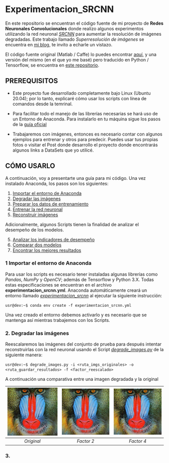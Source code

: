 # Experimentacion_SRCNN

En este repositorio se encuentran el código fuente de mi proyecto de **Redes Neuronales Convolucionales** donde realizo algunos experimentos utilizando la red neuronal [*SRCNN*](https://arxiv.org/pdf/1501.00092.pdf) para aumentar la resolución de imágenes degradadas. Este trabajo llamado *Superresolución de imágenes* se encuentra en [mi blog](https://pedro-hdez.github.io/), te invito a echarle un vistazo.

El código fuente original (Matlab / Caffe) lo puedes encontrar [aquí](http://mmlab.ie.cuhk.edu.hk/projects/SRCNN.html), y una versión del mismo (en el que yo me basé) pero traducido en Python / Tensorflow, se encuentra en [este repositorio](https://github.com/MarkPrecursor/SRCNN-keras).

## PREREQUISITOS

* Este proyecto fue desarrollado completamente bajo Linux (Ubuntu 20.04); por lo tanto, explicaré cómo usar los scripts con línea de comandos desde la  temrinal.

* Para facilitar todo el manejo de las librerías necesarias se hará uso de un Entorno de Anaconda. Para instalarlo en tu máquina sigue los pasos de la [guía oficial](https://docs.anaconda.com/anaconda/install/)

* Trabajaremos con imágenes, entonces es necesario contar con algunos ejemplos para entrenar y otros para predecir. Puedes usar tus propias fotos o visitar el Post donde desarrollo el proyecto donde encontrarás algunos links a DataSets que yo utilicé.

## CÓMO USARLO

A continuación, voy a presentarte una guía para mi código. Una vez instalado Anaconda, los pasos son los siguientes:

1. [Importar el entorno de Anaconda](#1-importar-el-entorno-de-anaconda)
2. [Degradar las imágenes](#Degradar-las-imágenes)
3. [Preparar los datos de entrenamiento](#Preparar-los-datos-de-entrenamiento)
4. [Entrenar la red neuronal](#Entrenar-la-red-neuronal)
5. [Reconstruir imágenes](#Reconstruir-imágenes)

Adicionalmente, algunos Scripts tienen la finalidad de analizar el desempeño de los modelos.

5. [Analizar los indicadores de desempeño](#Analizar-los-indicadores-de-desempeño)
6. [Comparar dos modelos](#Comparar-dos-modelos)
7. [Encontrar los mejores resultados](#Encontrar-los-mejores-resultados)


### 1 Importar el entorno de Anaconda

Para usar los scripts es necesario tener instaladas algunas librerías como *Pandas*, *NumPy* y *OpenCV*; además de Tensorflow y Python 3.X. Todas estas especificaciones se encuentran en el archivo **experimentacion_srcnn.yml**. Anaconda automáticamente creará un entorno llamado <ins>*experimentacion_srcnn*</ins> al ejecutar la siguiente instrucción:

```console
usr@dev:~$ conda env create -f experimentacion_srcnn.yml
```
Una vez creado el entorno debemos activarlo y es necesario que se mantenga así mientras trabajemos con los Scripts.

### 2. Degradar las imágenes

Reescalaremos las imágenes del conjunto de prueba para después intentar reconstruirlas con la red neuronal usando el Script <ins>*degrade_images.py*</ins> de la siguiente manera:

```console
usr@dev:~$ degrade_images.py -i <ruta_imgs_originales> -o <ruta_guardar_resultados> -f <factor_reescalado> 
```
A continuación una comparativa entre una imagen degradada y la original

| ![original](/imgs/original.bmp) | ![factor2](/imgs/f2.bmp) | ![factor4](/imgs/f4.bmp) |
| :--: | :--: | :--: |
| *Original* | *Factor 2* | *Factor 4* |

### 3. 






